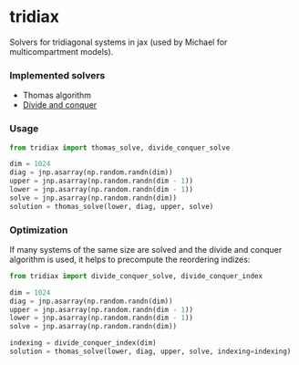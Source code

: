 # tridiax
Solvers for tridiagonal systems in jax (used by Michael for multicompartment models).

### Implemented solvers

- Thomas algorithm
- [Divide and conquer](https://courses.engr.illinois.edu/cs554/fa2013/notes/09_tridiagonal_8up.pdf)

### Usage

```python
from tridiax import thomas_solve, divide_conquer_solve

dim = 1024
diag = jnp.asarray(np.random.randn(dim))
upper = jnp.asarray(np.random.randn(dim - 1))
lower = jnp.asarray(np.random.randn(dim - 1))
solve = jnp.asarray(np.random.randn(dim))
solution = thomas_solve(lower, diag, upper, solve)
```

### Optimization

If many systems of the same size are solved and the divide and conquer algorithm is used, it helps to precompute the reordering indizes:
```python
from tridiax import divide_conquer_solve, divide_conquer_index

dim = 1024
diag = jnp.asarray(np.random.randn(dim))
upper = jnp.asarray(np.random.randn(dim - 1))
lower = jnp.asarray(np.random.randn(dim - 1))
solve = jnp.asarray(np.random.randn(dim))

indexing = divide_conquer_index(dim)
solution = thomas_solve(lower, diag, upper, solve, indexing=indexing)
```
